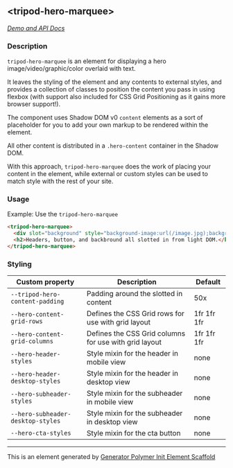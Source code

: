 ## &lt;tripod-hero-marquee&gt;

*[Demo and API Docs](https://gh.corp.bitshelter.com/pages/Components/tripod-hero-marquee)*

### Description

`tripod-hero-marquee` is an element for displaying a hero image/video/graphic/color overlaid with text.

It leaves the styling of the element and any contents to external
styles, and provides a collection of classes to position the content you
pass in using flexbox (with support also included for CSS Grid Positioning as
it gains more browser support!).

The component uses Shadow DOM v0 `content` elements as a sort of placeholder for you
to add your own markup to be rendered within the element.

All other content is distributed in a `.hero-content` container in the Shadow DOM.

With this approach, `tripod-hero-marquee` does the work of placing your content in the element,
while external or custom styles can be used to match style with the rest of your site.

### Usage

Example: Use the `tripod-hero-marquee`
```html
<tripod-hero-marquee>
  <div slot="background" style="background-image:url(/image.jpg);background-size:cover;"></div>
  <h2>Headers, button, and backbround all slotted in from light DOM.</h2>
</tripod-hero-marquee>
```

### Styling

Custom property                  | Description                            | Default
---------------------------------|----------------------------------------|--------------------
`--tripod-hero-content-padding`     | Padding around the slotted in content                   | 50x
`--hero-content-grid-rows`    | Defines the CSS Grid rows for use with grid layout                  | 1fr 1fr 1fr
`--hero-content-grid-columns`    | Defines the CSS Grid columns for use with grid layout                  | 1fr 1fr 1fr
`--hero-header-styles`     | Style mixin for the header in mobile view | none
`--hero-header-desktop-styles` | Style mixin for the header in desktop view | none
`--hero-subheader-styles`     | Style mixin for the subheader in mobile view | none
`--hero-subheader-desktop-styles` | Style mixin for the subheader in desktop view | none
`--hero-cta-styles`     | Style mixin for the cta button | none

----

This is an element generated by [Generator Polymer Init Element Scaffold](https://github.com/photoshelter/generator-polymer-init-element-scaffold)